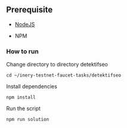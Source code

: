## Prerequisite

- [NodeJS](https://nodejs.org/en/)

- NPM



### How to run

Change directory to directory detektifseo

```shell
cd ~/inery-testnet-faucet-tasks/detektifseo
```


Install dependencies

```shell
npm install
```



Run the script

```
npm run solution
```
